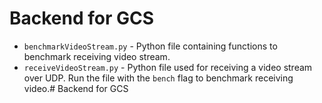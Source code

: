 # Backend for GCS
- `benchmarkVideoStream.py` - Python file containing functions to benchmark receiving video stream.
- `receiveVideoStream.py` - Python file used for receiving a video stream over UDP. Run the file with the `bench` flag to benchmark receiving video.# Backend for GCS